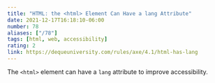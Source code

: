 ```yaml
---
title: "HTML: the <html> Element Can Have a lang Attribute"
date: 2021-12-17T16:18:10-06:00
number: 78
aliases: ["/78"]
tags: [html, web, accessibility]
rating: 2
link: https://dequeuniversity.com/rules/axe/4.1/html-has-lang
---
```


The `<html>` element can have a `lang` attribute to improve accessibility.
